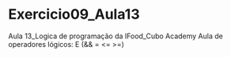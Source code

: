 # Exercicio09_Aula13
Aula 13_Logica de programação da IFood_Cubo Academy
Aula de operadores lógicos: E (&& = <= >=)